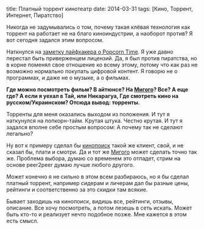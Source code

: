 title: Платный торрент кинотеатр
date: 2014-03-31
tags: [Кино, Торрент, Интернет, Пиратство]

Никогда не задумывались о том, почему такая клёвая технология как торрент на работает не на благо киноиндустрии, а наоборот против? Я вот сегодня задался этим вопросом.

Наткнулся на [заметку лайфхакера о Popcorn Time](http://lifehacker.ru/2014/03/31/popcorn-time-samyj-udobnyj-sposob-piratskogo-kinoprosmotra/). Я уже давно перестал быть приверженцем лицензий. Да, я был против пиратства, но в корне поменял свое отношение ко всему этому, потому что как раз не возможно нормально покупать цифровой контент. Я говорю не о программах, и даже не о музыке, а о фильмах.

**Где можно посмотреть фильм? В айтюнсе? На [Мигого](http://megogo.net/ru)? Все? А еще где? А если я уехал в Тай, или Никарагуа, Где смотреть кино на русском/Украинском? Отсюда вывод: торренты.**

Торренты для меня оказались выходом из положения. И тут я наткунулся на попкорн-тайм. Крутая штука. Честно крутая. И тут я задался вполне себе простым вопросом: А почему так не сделают легально? 

Ну вот к примеру сделал бы [кинопоиск](http://www.kinopoisk.ru/)  такой же клиент, свой, и не сказал бы, плати и смотри. Да и тот же [Мигого](http://megogo.net/ru) может сделать точно так же. Проблема выбора, думаю со временем это отпадет, стрим на основе peer2peer думаю лучше любого другого.

Может конечно я не сильно в этом всем разбираюсь, но я бы сделал платный торрент, например сидерам и личерам дал бы разные цены, рейтинги и соответственно за это скидки там всякие.

Бывает заходишь на кинопоиск, видишь все, рейтинги, отзывы, описание. Все хочу посмотреть, а потом лезешь в сеть искать. Может быть кто-то и реализует нечто подобное позже. Мне кажется в этом есть смысл.